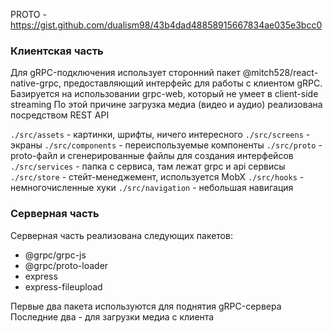 PROTO - https://gist.github.com/dualism98/43b4dad48858915667834ae035e3bcc0

### Клиентская часть
Для gRPC-подключения использует сторонний пакет @mitch528/react-native-grpc, предоставляющий интерфейс для работы с клиентом gRPC. Базируется на использовании grpc-web, который не умеет в client-side streaming
По этой причине загрузка медиа (видео и аудио) реализована посредством REST API

`./src/assets` - картинки, шрифты, ничего интересного
`./src/screens` - экраны
`./src/components` - переиспользуемые компоненты
`./src/proto` - proto-файл и сгенерированные файлы для создания интерфейсов
`./src/services` - папка с сервиса, там лежат grpc и api сервисы
`./src/store` - стейт-менеджемент, используется MobX
`./src/hooks` - немногочисленные хуки
`./src/navigation` - небольшая навигация

### Серверная часть
Серверная часть реализована следующих пакетов:
* @grpc/grpc-js
* @grpc/proto-loader
* express
* express-fileupload

Первые два пакета используются для поднятия gRPC-сервера
Последние два - для загрузки медиа с клиента